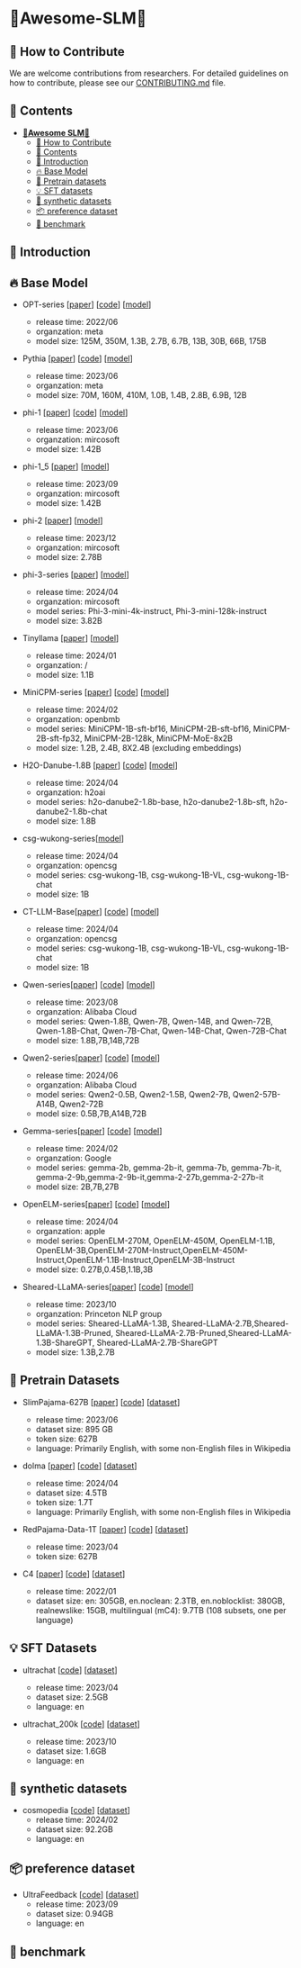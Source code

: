# 🎉**Awesome-SLM**🎉

## 🌱 How to Contribute
We are welcome contributions from researchers. For detailed guidelines on how to contribute, please see our [CONTRIBUTING.md](CONTRIBUTING.md) file.

## 📜 Contents
- [🎉**Awesome SLM**🎉](#Awesome-SLM)
  - [🌱 How to Contribute](#-how-to-contribute)
  - [📜 Contents](#-contents)
  - [👋 Introduction](#-introduction)
  - [🔥 Base Model](#-base-model)
  - [💪 Pretrain datasets](#-Pretrain-dataset)
  - [💡 SFT datasets](#-SFT-dataset)
  - [🔧 synthetic datasets](#-synthetic-dataset)
  - [📦 preference dataset](#-preference-dataset)
  - [🌈 benchmark](#-benchmark)
 
## 👋 Introduction


## 🔥 Base Model

- OPT-series [[paper](https://arxiv.org/abs/2205.01068)] [[code](https://github.com/facebookresearch/metaseq)] [[model](https://huggingface.co/facebook/opt-1.3b)]
  - release time: 2022/06
  - organzation: meta
  - model size: 125M, 350M, 1.3B, 2.7B, 6.7B, 13B, 30B, 66B, 175B

- Pythia [[paper](https://arxiv.org/pdf/2304.01373)] [[code](https://github.com/EleutherAI/pythia)] [[model](https://huggingface.co/EleutherAI/pythia-1b)]
  - release time: 2023/06
  - organzation: meta
  - model size: 70M, 160M, 410M, 1.0B, 1.4B, 2.8B, 6.9B, 12B

- phi-1 [[paper](https://arxiv.org/pdf/2306.11644.pdf)] [[code](https://huggingface.co/TommyZQ/phi-1)] [[model](https://huggingface.co/TommyZQ/phi-1)]
  - release time: 2023/06
  - organzation: mircosoft
  - model size: 1.42B

- phi-1_5 [[paper](https://arxiv.org/pdf/2309.05463.pdf)] [[model](https://huggingface.co/TommyZQ/phi-1_5)]
  - release time: 2023/09
  - organzation: mircosoft
  - model size: 1.42B

- phi-2 [[paper](https://arxiv.org/pdf/2309.05463.pdf)] [[model](https://huggingface.co/TommyZQ/phi-2)]
  - release time: 2023/12
  - organzation: mircosoft
  - model size: 2.78B

- phi-3-series [[paper](https://arxiv.org/pdf/2404.14219)] [[model](https://huggingface.co/microsoft/Phi-3-mini-4k-instruct)]
  - release time: 2024/04
  - organzation: mircosoft
  - model series: Phi-3-mini-4k-instruct, Phi-3-mini-128k-instruct
  - model size: 3.82B

- Tinyllama [[paper](https://arxiv.org/abs/2401.02385)] [[model](https://huggingface.co/TinyLlama)]
  - release time: 2024/01
  - organzation: /
  - model size: 1.1B

 - MiniCPM-series [[paper](https://shengdinghu.notion.site/MiniCPM-c805a17c5c8046398914e47f0542095a)]
  [[code](https://github.com/OpenBMB/MiniCPM)] 
  [[model](https://huggingface.co/openbmb/MiniCPM-2B-sft-bf16)]
    - release time: 2024/02
    - organzation: openbmb
    - model series: MiniCPM-1B-sft-bf16, MiniCPM-2B-sft-bf16, MiniCPM-2B-sft-fp32, MiniCPM-2B-128k, MiniCPM-MoE-8x2B
    - model size: 1.2B, 2.4B, 8X2.4B (excluding embeddings)

- H2O-Danube-1.8B [[paper](https://arxiv.org/abs/2401.16818)] [[code](https://github.com/OpenBMB/MiniCPM)] 
[[model](https://huggingface.co/h2oai/h2o-danube2-1.8b-base)]
    - release time: 2024/04
    - organzation: h2oai
    - model series: h2o-danube2-1.8b-base, h2o-danube2-1.8b-sft, h2o-danube2-1.8b-chat
    - model size: 1.8B

- csg-wukong-series[[model](https://huggingface.co/opencsg/csg-wukong-1B)]
    - release time: 2024/04
    - organzation: opencsg
    - model series: csg-wukong-1B, csg-wukong-1B-VL, csg-wukong-1B-chat
    - model size: 1B

- CT-LLM-Base[[paper](https://arxiv.org/pdf/2404.04167)] [[code](https://github.com/OpenBMB/MiniCPM)] 
[[model](https://huggingface.co/m-a-p/CT-LLM-Base)]
    - release time: 2024/04
    - organzation: opencsg
    - model series: csg-wukong-1B, csg-wukong-1B-VL, csg-wukong-1B-chat
    - model size: 1B

- Qwen-series[[paper](https://arxiv.org/abs/2309.16609)] [[code](https://github.com/QwenLM/Qwen)] 
[[model](https://huggingface.co/Qwen)]
    - release time: 2023/08
    - organzation: Alibaba Cloud
    - model series: Qwen-1.8B, Qwen-7B, Qwen-14B, and Qwen-72B, Qwen-1.8B-Chat, Qwen-7B-Chat, Qwen-14B-Chat, Qwen-72B-Chat
    - model size: 1.8B,7B,14B,72B

- Qwen2-series[[paper](https://qwenlm.github.io/zh/blog/qwen2/)] [[code](https://github.com/QwenLM/Qwen2)] [[model](https://huggingface.co/Qwen)]
    - release time: 2024/06
    - organzation: Alibaba Cloud
    - model series: Qwen2-0.5B, Qwen2-1.5B, Qwen2-7B, Qwen2-57B-A14B, Qwen2-72B
    - model size: 0.5B,7B,A14B,72B

- Gemma-series[[paper](https://storage.googleapis.com/deepmind-media/gemma/gemma-report.pdf)] [[code](https://github.com/google-deepmind/gemma)] [[model](https://huggingface.co/google/gemma-2b)]
    - release time: 2024/02
    - organzation: Google
    - model series: gemma-2b, gemma-2b-it, gemma-7b, gemma-7b-it, gemma-2-9b,gemma-2-9b-it,gemma-2-27b,gemma-2-27b-it
    - model size: 2B,7B,27B

- OpenELM-series[[paper](https://arxiv.org/abs/2404.14619)] [[code](https://github.com/apple/corenet)] [[model](https://huggingface.co/collections/apple/openelm-instruct-models-6619ad295d7ae9f868b759c)]
    - release time: 2024/04
    - organzation: apple
    - model series: OpenELM-270M, OpenELM-450M, OpenELM-1.1B, OpenELM-3B,OpenELM-270M-Instruct,OpenELM-450M-Instruct,OpenELM-1.1B-Instruct,OpenELM-3B-Instruct
    - model size: 0.27B,0.45B,1.1B,3B

 - Sheared-LLaMA-series[[paper](https://arxiv.org/abs/2310.06694)] [[code](https://github.com/princeton-nlp/LLM-Shearing)] [[model](https://huggingface.co/princeton-nlp/Sheared-LLaMA-1.3B)]
    - release time: 2023/10
    - organzation: Princeton NLP group
    - model series:  Sheared-LLaMA-1.3B, Sheared-LLaMA-2.7B,Sheared-LLaMA-1.3B-Pruned, Sheared-LLaMA-2.7B-Pruned,Sheared-LLaMA-1.3B-ShareGPT, Sheared-LLaMA-2.7B-ShareGPT
    - model size: 1.3B,2.7B


## 💪 Pretrain Datasets
- SlimPajama-627B [[paper](https://www.cerebras.net/blog/slimpajama-a-627b-token-cleaned-and-deduplicated-version-of-redpajama)] [[code](https://github.com/Cerebras/modelzoo/tree/main/src/cerebras/modelzoo/data_preparation/nlp/slimpajama)] [[dataset](https://huggingface.co/datasets/cerebras/SlimPajama-627B)]
  - release time: 2023/06
  - dataset size: 895 GB
  - token size: 627B
  - language: Primarily English, with some non-English files in Wikipedia
  

- dolma [[paper](https://arxiv.org/abs/2402.00159)] [[code](https://github.com/allenai/dolma)] [[dataset](https://huggingface.co/datasets/allenai/dolma)]
  - release time: 2024/04
  - dataset size: 4.5TB
  - token size: 1.7T
  - language: Primarily English, with some non-English files in Wikipedia

- RedPajama-Data-1T [[paper](https://arxiv.org/pdf/1906.02285.pdf)] [[code](https://github.com/togethercomputer/RedPajama-Data)] [[dataset](https://huggingface.co/datasets/togethercomputer/RedPajama-Data-1T)]
  - release time: 2023/04
  - token size: 627B

- C4 [[paper](https://www.tensorflow.org/datasets/catalog/c4)] [[code](https://github.com/allenai/c4-documentation)] [[dataset](https://huggingface.co/datasets/c4)]
  - release time: 2022/01
  - dataset size: en: 305GB, en.noclean: 2.3TB, en.noblocklist: 380GB, realnewslike: 15GB, multilingual (mC4): 9.7TB (108 subsets, one per language)


## 💡 SFT Datasets
- ultrachat [[code](https://github.com/thunlp/UltraChat)] [[dataset](https://huggingface.co/datasets/stingning/ultrachat)]
  - release time: 2023/04
  - dataset size: 2.5GB
  - language: en

- ultrachat_200k [[code](https://github.com/thunlp/UltraChat)] [[dataset](https://huggingface.co/datasets/HuggingFaceH4/ultrachat_200k)]
  - release time: 2023/10
  - dataset size: 1.6GB
  - language: en


## 🔧 synthetic datasets
- cosmopedia [[code](https://github.com/thunlp/UltraChat)] [[dataset](https://huggingface.co/datasets/HuggingFaceTB/cosmopedia)]
  - release time: 2024/02
  - dataset size: 92.2GB
  - language: en


## 📦 preference dataset
- UltraFeedback [[code](https://github.com/thunlp/UltraChat)] [[dataset](https://huggingface.co/datasets/openbmb/UltraFeedback)]
  - release time: 2023/09
  - dataset size: 0.94GB
  - language: en


## 🌈 benchmark
